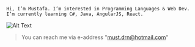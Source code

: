 >
`Hi, I’m Mustafa. I’m interested in Programming Languages & Web Dev. I’m currently learning C#, Java, AngularJS, React.`

![Alt Text](https://media.giphy.com/media/zOvBKUUEERdNm/giphy.gif)

> You can reach me via e-address "must.drn@hotmail.com"

<!-- .md file type -> markdown file -->
